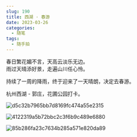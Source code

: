 ```yaml
---
slug: 190
title: 西湖 · 春游
date: 2023-03-26
categories: 
  - 随笔
tags: 
  - 随手拍
---
```


春日繁花媚不言，天高云淡乐无边。  
雨过天晴添好景，走遍山川任心怜。 

持续了一周的降雨，终于迎来了一天晴朗，决定去春游。

杭州西湖 - 郭庄，花圃公园打卡。

![d5c32b7965bb7d8169fc474a55e2315](https://imgurl.zishu.me/images/20230326/d5c32b7965bb7d8169fc474a55e2315.34x05tgzayw0.webp)

![4122319a5b72bbc2c3f6b9c489e6880](https://imgurl.zishu.me/images/20230326/4122319a5b72bbc2c3f6b9c489e6880.3pv8lfo9wvs0.webp)

![85b286fa23c7634b285a571e820da89](https://imgurl.zishu.me/images/20230326/85b286fa23c7634b285a571e820da89.51s89mma5m80.webp)